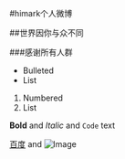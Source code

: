 #himark个人微博

##世界因你与众不同

###感谢所有人群

- Bulleted
- List

1. Numbered
2. List

**Bold** and _Italic_ and `Code` text

[百度](www.baidu.com) and ![Image](src)
